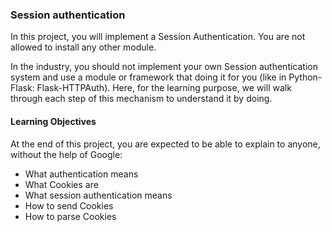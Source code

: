 ### Session authentication

In this project, you will implement a Session Authentication. You are not allowed to install any other module.

In the industry, you should not implement your own Session authentication system and use a module or framework that doing it for you (like in Python-Flask: Flask-HTTPAuth). Here, for the learning purpose, we will walk through each step of this mechanism to understand it by doing.

#### Learning Objectives
At the end of this project, you are expected to be able to explain to anyone, without the help of Google:


- What authentication means
- What Cookies are
- What session authentication means
- How to send Cookies
- How to parse Cookies